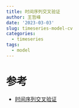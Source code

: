 ```yaml
---
title: 时间序列交叉验证
author: 王哲峰
date: '2023-03-03'
slug: timeseries-model-cv
categories:
  - timeseries
tags:
  - model
---
```





# 参考

* [时间序列交叉验证](https://lonepatient.top/2018/06/10/time-series-nested-cross-validation.html)


